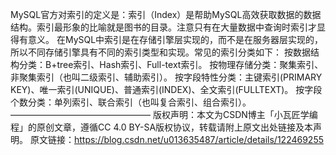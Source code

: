 MySQL官方对索引的定义是：索引（Index）是帮助MySQL高效获取数据的数据结构。索引最形象的比喻就是图书的目录。注意只有在大量数据中查询时索引才显得有意义。
在MySQL中索引是在存储引擎层实现的，而不是在服务器层实现的，所以不同存储引擎具有不同的索引类型和实现。常见的索引分类如下：
按数据结构分类：B+tree索引、Hash索引、Full-text索引。
按物理存储分类：聚集索引、非聚集索引（也叫二级索引、辅助索引）。
按字段特性分类：主键索引(PRIMARY KEY)、唯一索引(UNIQUE)、普通索引(INDEX)、全文索引(FULLTEXT)。
按字段个数分类：单列索引、联合索引（也叫复合索引、组合索引）。
————————————————
版权声明：本文为CSDN博主「小瓦匠学编程」的原创文章，遵循CC 4.0 BY-SA版权协议，转载请附上原文出处链接及本声明。
原文链接：https://blog.csdn.net/u013635487/article/details/122469255